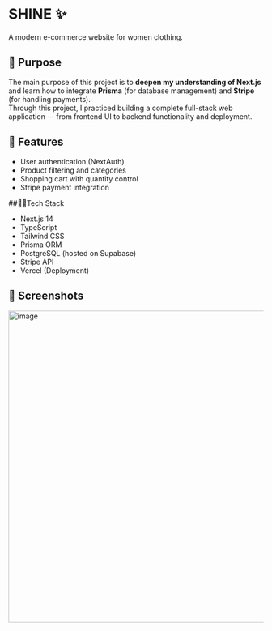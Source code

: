
# SHINE ✨

A modern e-commerce website for women clothing.

## 🎯 Purpose
The main purpose of this project is to **deepen my understanding of Next.js** and learn how to integrate **Prisma** (for database management) and **Stripe** (for handling payments).  
Through this project, I practiced building a complete full-stack web application — from frontend UI to backend functionality and deployment.

## 🚀 Features

- User authentication (NextAuth)
- Product filtering and categories
- Shopping cart with quantity control
- Stripe payment integration

##👩‍💻Tech Stack
- Next.js 14
- TypeScript
- Tailwind CSS
- Prisma ORM
- PostgreSQL (hosted on Supabase)
- Stripe API
- Vercel (Deployment)

## 📸 Screenshots
<img width="1274" height="616" alt="image" src="https://github.com/user-attachments/assets/e5c3a408-b02c-4b56-844c-6cf490bb5c5a" />
